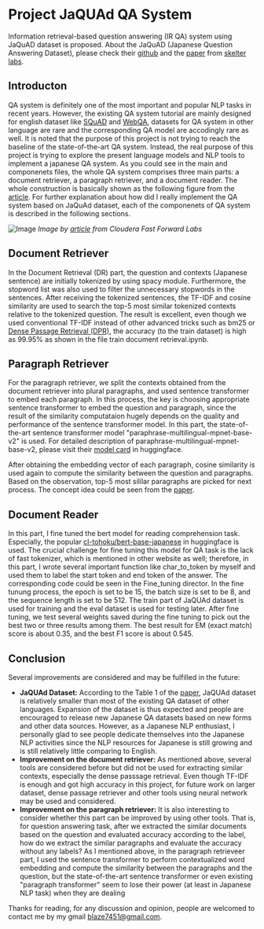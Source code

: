 # Project JaQUAd QA System
Information retrieval-based question answering (IR QA) system using JaQuAD dataset is proposed.  About the JaQuAD (Japanese Question Answering Dataset), please check their [github](https://github.com/SkelterLabsInc/JaQuAD) and the [paper](https://arxiv.org/abs/2202.01764) from [skelter labs](https://www.skelterlabs.com/).

## Introducton
QA system is definitely one of the most important and popular NLP tasks in recent years. However, the existing QA system tutorial are mainly designed for english dataset like [SQuAD](https://rajpurkar.github.io/SQuAD-explorer/) and [WebQA](https://webqna.github.io/), datasets for QA system in other language are rare and the corresponding QA model are accodingly rare as well. It is noted that the purpose of this project is not trying to reach the baseline of the state-of-the-art QA system.  Instead, the real purpose of this project is trying to explore the present language models and NLP tools to implement a japanese QA system.  As you could see in the main and componenets files, the whole QA system comprises three main parts: a document retriever, a paragraph retriever, and a document reader. The whole construction is basically shown as the following figure from the [article](https://qa.fastforwardlabs.com/methods/background/2020/04/28/Intro-to-QA.html). For further explanation about how did I really implement the QA system based on JaQuAd dataset, each of the componenets of QA system is described in the following sections.

![Image](https://qa.fastforwardlabs.com/images/post1/QAworkflow.png "Workflow of a generic IR-based QA system")
*Image by [article](https://qa.fastforwardlabs.com/methods/background/2020/04/28/Intro-to-QA.html) from Cloudera Fast Forward Labs*

## Document Retriever
In the Document Retrieval (DR) part, the question and contexts (Japanese sentence) are initially tokenized by using spacy module. Furthermore, the stopword list was also used to filter the unnecessary stopwords in the sentences. After receiving the tokenized sentences, the TF-IDF and cosine similarity are used to search the top-5 most similar tokenized contexts relative to the tokenized question. The result is excellent, even though we used conventional TF-IDF instead of other advanced tricks such as bm25 or [Dense Passage Retrieval (DPR)](https://arxiv.org/abs/2004.04906), the accuracy (to the train dataset) is high as 99.95% as shown in the file train document retrieval.ipynb.  

## Paragraph Retriever
For the paragraph retriever, we split the contexts obtained from the document retriever into plural paragraphs, and used sentence transformer to embed each paragraph. In this process, the key is choosing appropriate sentence transformer to embed the question and paragraph, since the result of the similarity computataion hugely depends on the quality and performance of the sentence transformer model. In this part, the  state-of-the-art sentence transformer model "paraphrase-multilingual-mpnet-base-v2" is used. For detailed description of paraphrase-multilingual-mpnet-base-v2, please visit their [model card](https://huggingface.co/sentence-transformers/paraphrase-multilingual-mpnet-base-v2) in huggingface. 

After obtaining the embedding vector of each paragraph, cosine similarity is used again to compute the similarity between the question and paragraphs. Based on the observation, top-5 most sililar paragraphs are picked for next process. The concept idea could be seen from the [paper](https://arxiv.org/abs/1908.10084). 

## Document Reader
In this part, I fine tuned the bert model for reading comprehension task. Especially, the popular [cl-tohoku/bert-base-japanese](https://huggingface.co/cl-tohoku/bert-base-japanese) in huggingface is used. The crucial challenge for fine tuning this model for QA task is the lack of fast tokenizer, which is mentioned in other website as well; therefore, in this part, I wrote several important function like char_to_token by myself and used them to label the start token and end token of the answer. The corresponding code could be seen in the Fine_tuning director. In the fine tunung process, the epoch is set to be 15, the batch size is set to be 8, and the sequence length is set to be 512. The train part of JaQUAd dataset is used for training and the eval dataset is used for testing later. After fine tuning, we test several weights saved during the fine tuning to pick out the best two or three results among them. The best result for EM (exact match) score is about 0.35, and the best F1 score is about 0.545.

## Conclusion
Several improvements are considered and may be fulfilled in the future:
* **JaQUAd Dataset:** According to the Table 1 of the [paper](https://arxiv.org/abs/2202.01764), JaQUAd dataset is relatively smaller than most of the existing QA dataset of other languages. Expansion of the dataset is thus expected and people are encouraged to release new Japanese QA datasets based on new forms and other data sources. However, as a Japanese NLP enthusiast, I personally glad to see people dedicate themselves into the Japanese NLP activities since the NLP resources for Japanese is still growing and is still relatively little comparing to English.
*  **Improvement on the document retriever:** As mentioned above, several tools are considered before but did not be used for extracting similar contexts, especially the dense passsage retrieval. Even though TF-IDF is enough and got high accuracy in this project, for future work on larger dataset, dense passage retriever and other tools using neural network may be used and considered.
*  **Improvement on the paragraph retriever:** It is also interesting to consider whether this part can be improved by using other tools. That is, for question answering task, after we extracted the similar documents based on the question and evaluated accuracy according to the label, how do we extract the similar paragraphs and evaluate the accuracy without any labels? As I mentioned above, in the paragraph retrieveer part, I used the sentence transformer to perform contextualized word embedding and compute the similarity between the paragraphs and the question, but the state-of-the-art sentence transformer or even existing "paragraph transformer" seem to lose their power (at least in Japanese NLP task) when they are dealing  

Thanks for reading, for any discussion and opinion, people are welcomed to contact me by my gmail blaze7451@gmail.com.

